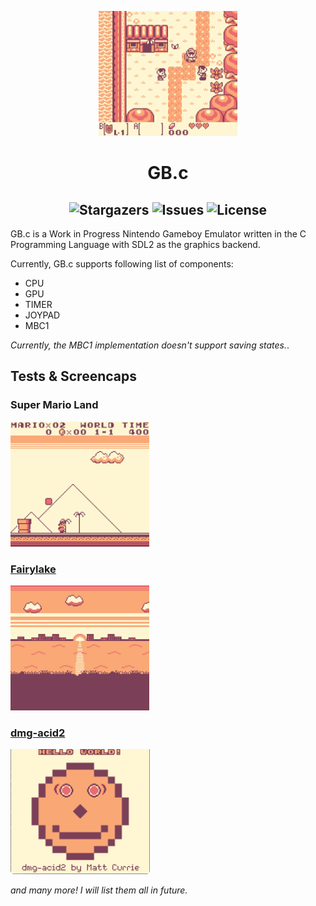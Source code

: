 <p align="center"> <img src="https://raw.githubusercontent.com/mooncell07/gb.c/master/static/zelda.gif" alt="Zelda Gameplay" height=200></p>
<h1 align="center">GB.c</h1>

<h2 align="center">
<img alt="Stargazers" src="https://img.shields.io/github/stars/mooncell07/gb.c?style=for-the-badge&logo=starship&color=C9CBFF&logoColor=D9E0EE&labelColor=302D41">
<img alt="Issues" src="https://img.shields.io/github/issues/mooncell07/gb.c?style=for-the-badge&logo=gitbook&color=B5E8E0&logoColor=D9E0EE&labelColor=302D41">
<img alt="License" src="https://img.shields.io/github/license/mooncell07/gb.c?style=for-the-badge&logo=github&color=F2CDCD&logoColor=D9E0EE&labelColor=302D41"/>
</h2>

GB.c is a Work in Progress Nintendo Gameboy Emulator written in the C Programming Language with SDL2 as the graphics backend.

Currently, GB.c supports following list of components: 

- CPU
- GPU
- TIMER
- JOYPAD
- MBC1

*Currently, the MBC1 implementation doesn't support saving states.*.

## Tests & Screencaps

### Super Mario Land
<img src="https://raw.githubusercontent.com/mooncell07/gb.c/master/static/super-mario.gif" alt="Demo of Super Mario Land" height=200>

### <a href="https://github.com/Hacktix/scribbltests/tree/master/fairylake">Fairylake</a>
<img src="https://raw.githubusercontent.com/mooncell07/gb.c/master/static/fairylake.gif" alt="Fairylake Test Result" height=200>

### <a href="https://github.com/mattcurrie/dmg-acid2"> dmg-acid2</a>
<img src="https://raw.githubusercontent.com/mooncell07/gb.c/master/static/dmg-acid2.png" alt="dmg-acid2 Test Result" height=200>

*and many more! I will list them all in future.*
